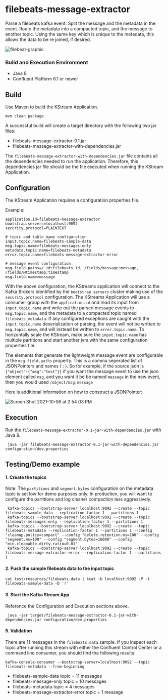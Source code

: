 # filebeats-message-extractor
Parse a filebeats kafka event. Split the message and the metadata in the event. Route the metadata into a compacted topic, and the message to another topic. Using the same key which is unique to the metadata, this allows the data to be re joined, if desired.

![filebeat-graphic](https://user-images.githubusercontent.com/5939204/136263847-2a89f40c-78e6-474a-b3fd-8fb343dafb89.png)

### Build and Execution Environment
* Java 8
* Confluent Platform 6.1 or newer

## Build
Use Maven to build the KStream Application.

```
mvn clean package
```

A successful build will create a target directory with the following two jar files:
* filebeats-message-extractor-0.1.jar
* filebeats-message-extractor-with-dependencies.jar

The `filebeats-message-extractor-with-dependencies.jar` file contains all the dependencies needed to run the application. Therefore, this dependencies jar file should be the file executed when running the KStream Application.

## Configuration
The KStream Application requires a configuration properties file.

Example:
```
application.id=filebeats-message-extractor
bootstrap.servers=localhost:9092
security.protocol=PLAINTEXT

# topic and table name configuration
input.topic.name=filebeats-sample-data
msg.topic.name=filebeats-messages-only
metadata.topic.name=filebeats-metadata
error.topic.name=filebeats-message-extractor-error

# message event configuration
msg.field.paths=/_id:filebeats_id, /fields/message:message, /fields/@timestamp:timestamp
msg.field.name=message

```

With the above configuration, the KStreams application will connect to the Kafka Brokers identified by the `bootstrap.servers` cluster making use of the `security.protocol` configuration. The KStreams Application will use a consumer group with the `application.id` and read its input from `input.topic.name` and write out the parsed message events to `msg.topic.name`, and the metadata to a compacted topic named `filebeats_metadata`. If any configured exceptions are caught with the `input.topic.name` deserialization or parsing, the event will not be written to `msg.topic.name`, and will instead be written to `error.topic.name`. To horizontally scale the KStream, make sure the `input.topic.name` has multiple partitions and start another jvm with the same configuration properties file.


The elements that generate the lightweight message event are configurable in the `msg.field.paths` property.  This is a comma seperated list of JSONPointers and names ( <pointer-to-element>:<new-name> ). So for example, if the source json is `{"object":{"msg":"test"}}` if you want the message event to use the json element called `msg`, and you want it be be named `message` in the new event, then you would used `/object/msg:message` 
 
Here is additional information on how to construct a JSONPointer:
 
![Screen Shot 2021-10-06 at 2 54 03 PM](https://user-images.githubusercontent.com/5939204/136265486-fdf6cd9d-5dc8-4f21-a4c2-6e4b609bce91.png)

## Execution
Run the `filebeats-message-extractor-0.1-jar-with-dependencies.jar` with Java 8.

```
 java -jar filebeats-message-extractor-0.1-jar-with-dependencies.jar configuration/dev.properties
```

## Testing/Demo example

#### 1. Create the topics
Note: The `partitions` and `segment.bytes` configuration on the metadata topic is set low for demo purposes only. In production, you will want to configure the partitions and log cleaner compaction less aggressively.
```
 kafka-topics --bootstrap-server localhost:9092 --create --topic filebeats-sample-data --replication-factor 1 --partitions 1 
 kafka-topics --bootstrap-server localhost:9092 --create --topic filebeats-messages-only --replication-factor 1 --partitions 1
 kafka-topics --bootstrap-server localhost:9092 --create --topic filebeats-metadata --replication-factor 1 --partitions 1 --config "cleanup.policy=compact" --config "delete.retention.ms=100" --config "segment.ms=100" --config "segment.bytes=16000" --config "min.cleanable.dirty.ratio=0.01"
 kafka-topics --bootstrap-server localhost:9092 --create --topic filebeats-message-extractor-error --replication-factor 1 --partitions 1 
```

#### 2. Push the sample filebeats data to the input topic
```
cat test/resources/filebeats.data | kcat -b localhost:9092 -P -t filebeats-sample-data -D '!'
```

#### 3. Start the Kafka Stream App
Reference the Configuration and Execution sections above.
```
 java -jar target/filebeats-message-extractor-0.1-jar-with-dependencies.jar configuration/dev.properties
```


#### 5. Validation
There are 11 messages in the `filebeats.data` sample.  If you inspect each topic after running this stream with either the Confluent Control Center or a command line consumer, you should find the following results:
```
kafka-console-consumer --bootstrap-server=localhost:9092 --topic filebeats-metadata --from-beginning
```
* filebeats-sample-data topic = 11 messages
* filebeats-message-only topic = 10 messages
* filebeats-metadata topic = 4 messages
* filebeats-message-extractor-error topic = 1 message
